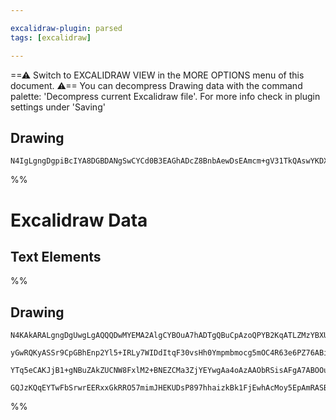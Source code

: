 ```yaml
---

excalidraw-plugin: parsed
tags: [excalidraw]

---
```

==⚠  Switch to EXCALIDRAW VIEW in the MORE OPTIONS menu of this document. ⚠== You can decompress Drawing data with the command palette: 'Decompress current Excalidraw file'. For more info check in plugin settings under 'Saving'


## Drawing
```compressed-json
N4IgLgngDgpiBcIYA8DGBDANgSwCYCd0B3EAGhADcZ8BnbAewDsEAmcm+gV31TkQAswYKDXgB6MQHNsYfpwBGAOlT0AtmIBeNCtlQbs6RmPry6uA4wC0KDDgLFLUTJ2lH8MTDHQ0YNMWHRJMRZFAEZQsLIkT1UYRjAaBABtAF1ydCgoAGUAsD5QSXw8LOwNPkZOTExyHRgiACF0VABrQq5GXABhekx6fAQQAGIAM1GxkABfCaA==
```
%%
# Excalidraw Data

## Text Elements
%%
## Drawing
```compressed-json
N4KAkARALgngDgUwgLgAQQQDwMYEMA2AlgCYBOuA7hADTgQBuCpAzoQPYB2KqATLZMzYBXUtiRoIACyhQ4zZAHoFAc0JRJQgEYA6bGwC2CgF7N6hbEcK4OCtptbErHALRY8RMpWdx8Q1TdIEfARcZgRmBShcZQUebQBGeISaOiCEfQQOKGZuAG0AXX4IXDg4AGUoqHFUUDBIdXTqiCJlaRS6hkIECgAhXGwAa2VSYQ5iAGE2fDZSbggAYgAzZZX2

yGwRQKyASSr9CpGBhEnp2Yl5+IRLy7WIDdItqF30vsHh0Ympmbmocg5mOC4R63e6PZ76ABihHw+AqMGCc0EHhBm0yTz2BzYRwA6iR1Nw+OB1qidhjfliEHCERIkSQUQ80eCAErCVoccI5NDxfjEhmk9IAeUB2DUMG48QADBKeXcSej0hDOFAIbh9NCxWgAKwy0GMvaKrJlQhGao8aVE2V8+X6AAqWCgAEEWlwJMFFlB6WCyUDHQ82BRJCFiNwOEI

YTq5eCAKJjB1+gNBuZAkZUCNW8FxlM2+BNEZCMa3ZjYEYwgAa4oAzAAObRSisAFgA7ABOOutgBsPG1FqLJfwAE1uA2khKK42K5qJ/FNZ3ux0jGwDNxah16AQhNV4kSAL5pr3pFn54js5ic9B5gsy4YkI0mkNh/BX0g3qpwbhzyDX4gAWTYxAQMa4JowTBmgiwEGET4kCc3xoCukA9FMoHnsomi4AAFDw8SNtQvDYbhWE4agEraJqACUayQEyCDKG

GQJzKQqEYTwFbSrwrEERxxGkRRO57mimJHEKUDsP897hhaizkBk1FjEwhAcMoy5EpAmRASB3C/BuPLrEQb5oFpCA6RAHCqtUhnGcIUBEOymmkBufEWnYABWCDYNkZSmXAv7/oBwEIMh4H4JBFr9CJjA2ou+DKXU9Q5oiaTuaJlGyswUAGNmiDiY+KnNGwgwBdwQUhbFEBSQYZSJSJnBFRBRm5fgoSOklEVRdlO7gLudCLNC4TLtuIDbkAA==
```
%%